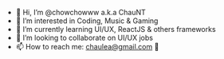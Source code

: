 - 👋 Hi, I’m @chowchowww a.k.a ChauNT
- 👀 I’m interested in Coding, Music & Gaming
- 🌱 I’m currently learning UI/UX, ReactJS & others frameworks
- 💞️ I’m looking to collaborate on UI/UX jobs
- 📫 How to reach me: chaulea@gmail.com 🙌

<!---
chowchowww/chowchowww is a ✨ special ✨ repository because its `README.md` (this file) appears on your GitHub profile.
You can click the Preview link to take a look at your changes.
--->
